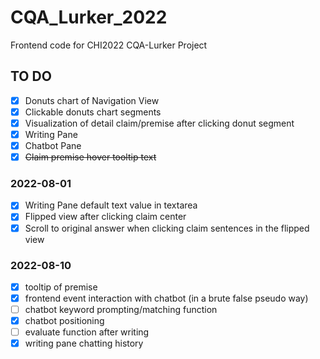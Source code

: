 # CQA_Lurker_2022
Frontend code for CHI2022 CQA-Lurker Project

## TO DO
- [x] Donuts chart of Navigation View
- [x] Clickable donuts chart segments
- [x] Visualization of detail claim/premise after clicking donut segment
- [x] Writing Pane
- [x] Chatbot Pane
- [x] <del>Claim premise hover tooltip text</del>

### 2022-08-01
- [x] Writing Pane default text value in textarea
- [x] Flipped view after clicking claim center
- [x] Scroll to original answer when clicking claim sentences in the flipped view

### 2022-08-10
- [x] tooltip of premise
- [x] frontend event interaction with chatbot (in a brute false pseudo way)
- [ ] chatbot keyword prompting/matching function
- [x] chatbot positioning
- [ ] evaluate function after writing
- [x] writing pane chatting history
